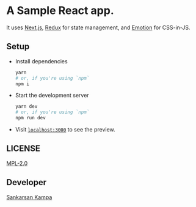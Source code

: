 # A Sample React app.

It uses [Next.js], [Redux] for state management, and [Emotion] for CSS-in-JS.


## Setup

*   Install dependencies
    ```bash
    yarn
    # or, if you're using `npm`
    npm i
    ```

*   Start the development server
    ```bash
    yarn dev
    # or, if you're using `npm`
    npm run dev
    ```

*   Visit [`localhost:3000`] to see the preview.

## LICENSE

[MPL-2.0]

## Developer

[Sankarsan Kampa]


[Next.js]: https://nextjs.org/
[Redux]: https://redux.js.org/
[Emotion]: https://emotion.sh
[`localhost:3000`]: http://localhost:3000
[MPL-2.0]: /LICENSE
[Sankarsan Kampa]: https://traction.one
